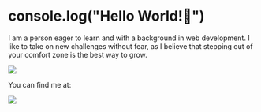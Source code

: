 # console.log("Hello World!👋")
I am a person eager to learn and with a background in web development. I like to take on new challenges without fear, as I believe that stepping out of your comfort zone is the best way to grow.

<img src="https://github-readme-stats.vercel.app/api?username=guimorgado&show_icons=true&theme=transparent" />

<p>You can find me at:</p>
<a href="https://www.linkedin.com/in/guimorgado/" target="_blank">
<img src="https://img.shields.io/badge/LinkedIn-0077B5?style=for-the-badge&logo=linkedin&logoColor=white" />
</a>
